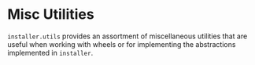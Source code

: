 # Misc Utilities

`installer.utils` provides an assortment of miscellaneous utilities that are 
useful when working with wheels or for implementing the abstractions implemented in `installer`.

```{todo} Write these down.
```
